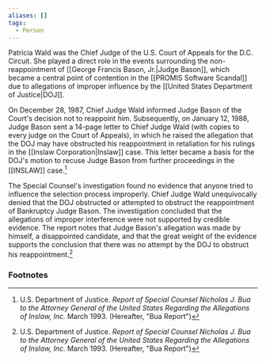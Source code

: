 ```yaml
---
aliases: []
tags:
  - Person
---
```

Patricia Wald was the Chief Judge of the U.S. Court of Appeals for the D.C. Circuit. She played a direct role in the events surrounding the non-reappointment of [[George Francis Bason, Jr.|Judge Bason]], which became a central point of contention in the [[PROMIS Software Scandal]] due to allegations of improper influence by the [[United States Department of Justice|DOJ]].

On December 28, 1987, Chief Judge Wald informed Judge Bason of the Court's decision not to reappoint him. Subsequently, on January 12, 1988, Judge Bason sent a 14-page letter to Chief Judge Wald (with copies to every judge on the Court of Appeals), in which he raised the allegation that the DOJ may have obstructed his reappointment in retaliation for his rulings in the [[Inslaw Corporation|Inslaw]] case. This letter became a basis for the DOJ's motion to recuse Judge Bason from further proceedings in the [[INSLAW]] case.[^1]

The Special Counsel's investigation found no evidence that anyone tried to influence the selection process improperly. Chief Judge Wald unequivocally denied that the DOJ obstructed or attempted to obstruct the reappointment of Bankruptcy Judge Bason. The investigation concluded that the allegations of improper interference were not supported by credible evidence. The report notes that Judge Bason's allegation was made by himself, a disappointed candidate, and that the great weight of the evidence supports the conclusion that there was no attempt by the DOJ to obstruct his reappointment.[^1]

### Footnotes

[^1]: U.S. Department of Justice. *Report of Special Counsel Nicholas J. Bua to the Attorney General of the United States Regarding the Allegations of Inslaw, Inc.* March 1993. (Hereafter, "Bua Report")